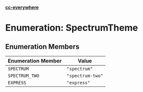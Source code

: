 [**cc-everywhere**](../../../../../index.md)

<HorizontalLine />

# Enumeration: SpectrumTheme

## Enumeration Members

| Enumeration Member | Value |
| ------ | ------ |
| `SPECTRUM` | `"spectrum"` |
| `SPECTRUM_TWO` | `"spectrum-two"` |
| `EXPRESS` | `"express"` |
